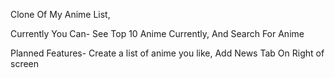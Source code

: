 Clone Of My Anime List,

Currently You Can- 
See Top 10 Anime Currently, And Search For Anime


Planned Features-
Create a list of anime you like,
Add News Tab On Right of screen
